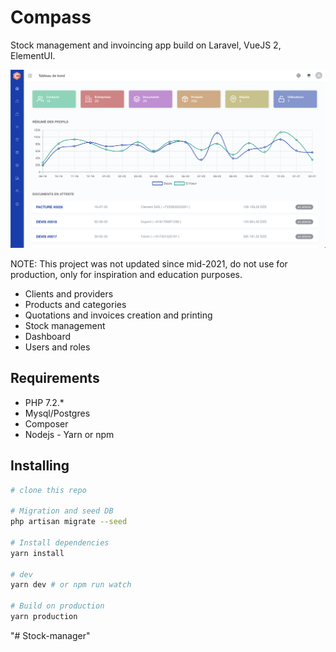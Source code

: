 # Compass
Stock management and invoincing app build on Laravel, VueJS 2, ElementUI.

![compass-preview](public/preview.png)

NOTE: This project was not updated since mid-2021, do not use for production, only for inspiration and education purposes. 

- Clients and providers
- Products and categories
- Quotations and invoices creation and printing
- Stock management
- Dashboard
- Users and roles

## Requirements

- PHP 7.2.*
- Mysql/Postgres
- Composer
- Nodejs - Yarn or npm

## Installing

```bash
# clone this repo

# Migration and seed DB
php artisan migrate --seed

# Install dependencies
yarn install

# dev
yarn dev # or npm run watch

# Build on production
yarn production
```
"# Stock-manager" 
